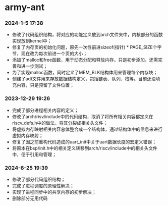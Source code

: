 # army-ant

### 2024-1-5 17:38
- 修改了代码组织结构，将对应的功能定义放到arch文件夹中，内核部分的函数实现放到kernel中；
- 修复了内存页的初始化问题，原先一次性前进sizeof(指针) * PAGE_SIZE个字节，现在改为每次前进一个页的大小；
- 添加了malloc和free函数，用于动态分配和释放内存。只是初步添加，还需完善和进一步测试；
- 为了实现malloc函数，同时定义了MEM_BLK结构体用来管理每个内存块；
- 创建了adt文件用来存放数据结构定义，包括链表、队列、栈等。目前还没填充内容，只是预留了文件位置；

### 2023-12-29 19:26
- 完成了部分进程相关内容的定义；
- 修改了arch/risv/include中的代码结构，取消了将所有相关内容都定义在riscv_defs.h中的做法，将其分裂成相关头文件；
- 将虚拟内存映射相关内容总体整合成一个结构体，通过结构体中的信息来进行虚拟内存映射；
- 修复了因之前重构代码造成的uart_init中关于uart数据长度的宏定义错误；
- 将原本在bsp/init.h中的相关定义转移到arch/riscv/include中的相关头文件中，便于引用和管理；

### 2024-6-25 19:39
- 修改了部分代码组织结构；
- 完成了进程调度的原理性解决；
- 实现了进程同步中的共享内存的初步解决；
- 删除部分无用代码